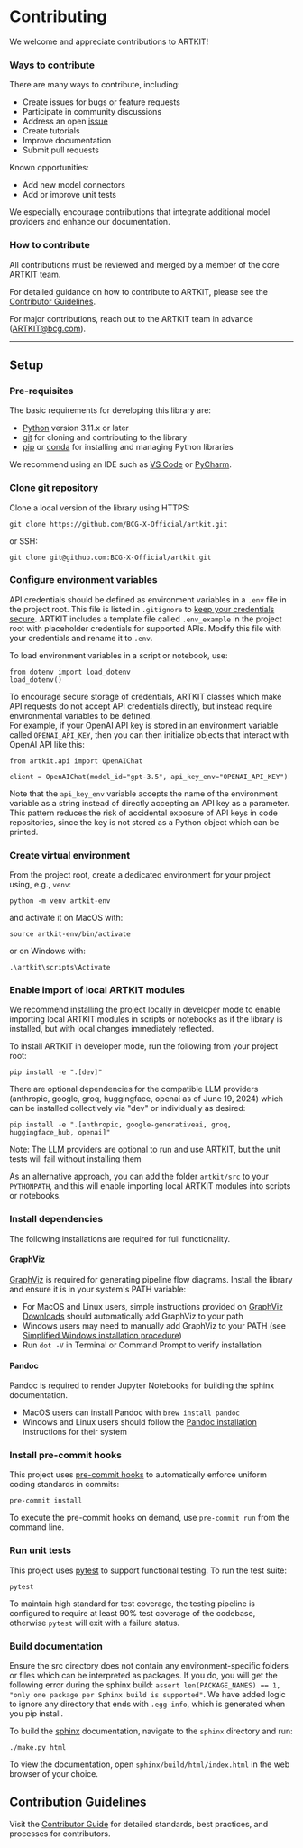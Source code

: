 # Contributing

We welcome and appreciate contributions to ARTKIT!

### Ways to contribute

There are many ways to contribute, including:

- Create issues for bugs or feature requests
- Participate in community discussions
- Address an open [issue](https://github.com/BCG-X-Official/artkit/issues)
- Create tutorials
- Improve documentation
- Submit pull requests

Known opportunities:

- Add new model connectors
- Add or improve unit tests

We especially encourage contributions that integrate additional model providers and enhance our documentation.

### How to contribute

All contributions must be reviewed and merged by a member of the core ARTKIT team.

For detailed guidance on how to contribute to ARTKIT, please see the [Contributor Guidelines](https://bcg-x-official.github.io/artkit/contributor_guide/how_to_contribute.html).

For major contributions, reach out to the ARTKIT team in advance (ARTKIT@bcg.com).

---

## Setup

### Pre-requisites

The basic requirements for developing this library are:

- [Python](https://www.python.org/downloads/) version 3.11.x or later
- [git](https://git-scm.com/downloads) for cloning and contributing to the library
- [pip](https://pip.pypa.io/en/stable/installation/) or [conda](https://docs.conda.io/projects/conda/en/latest/user-guide/install/index.html) for installing and managing Python libraries

We recommend using an IDE such as [VS Code](https://code.visualstudio.com/) or [PyCharm](https://www.jetbrains.com/pycharm/).

### Clone git repository

Clone a local version of the library using HTTPS:

```
git clone https://github.com/BCG-X-Official/artkit.git
```

or SSH:

```
git clone git@github.com:BCG-X-Official/artkit.git
```

### Configure environment variables

API credentials should be defined as environment variables in a `.env` file in the project root. This file is listed in `.gitignore` to [keep your credentials secure](https://blog.gitguardian.com/secrets-api-management/). ARTKIT includes a template file called `.env_example` in the project root with placeholder credentials for supported APIs. Modify this file with your credentials and rename it to `.env`.

To load environment variables in a script or notebook, use:

```
from dotenv import load_dotenv
load_dotenv()
```

To encourage secure storage of credentials, ARTKIT classes which make API requests do not accept API credentials directly, but instead require environmental variables to be defined.  
For example, if your OpenAI API key is stored in an environment variable called `OPENAI_API_KEY`, then you can then initialize objects that interact with OpenAI API like this:

```
from artkit.api import OpenAIChat

client = OpenAIChat(model_id="gpt-3.5", api_key_env="OPENAI_API_KEY")
```

Note that the `api_key_env` variable accepts the name of the environment variable as a string instead of directly accepting an API key as a parameter. This pattern reduces the risk of accidental exposure of API keys in code repositories, since the key is not stored as a Python object which can be printed.

### Create virtual environment

From the project root, create a dedicated environment for your project using, e.g., `venv`:

```
python -m venv artkit-env
```

and activate it on MacOS with:

```
source artkit-env/bin/activate
```

or on Windows with: 

```
.\artkit\scripts\Activate
```

### Enable import of local ARTKIT modules

We recommend installing the project locally in developer mode to enable importing local ARTKIT modules in
scripts or notebooks as if the library is installed, but with local changes immediately reflected.

To install ARTKIT in developer mode, run the following from your project root:

```
pip install -e ".[dev]"
```

There are optional dependencies for the compatible LLM providers (anthropic, google, groq, huggingface, openai as of June 19, 2024) which can be installed collectively via "dev" or individually as desired:

```
pip install -e ".[anthropic, google-generativeai, groq, huggingface_hub, openai]"
```

Note: The LLM providers are optional to run and use ARTKIT, but the unit tests will fail without installing them

As an alternative approach, you can add the folder `artkit/src` to your `PYTHONPATH`, and this will
enable importing local ARTKIT modules into scripts or notebooks.

### Install dependencies

The following installations are required for full functionality.

#### GraphViz

[GraphViz](https://graphviz.org/) is required for generating pipeline flow diagrams. Install the library and ensure it is in your system's PATH variable:

- For MacOS and Linux users, simple instructions provided on [GraphViz Downloads](https://www.graphviz.org/download/) should automatically add GraphViz to your path
- Windows users may need to manually add GraphViz to your PATH (see [Simplified Windows installation procedure](https://forum.graphviz.org/t/new-simplified-installation-procedure-on-windows/224))
- Run `dot -V` in Terminal or Command Prompt to verify installation

#### Pandoc

Pandoc is required to render Jupyter Notebooks for building the sphinx documentation.

- MacOS users can install Pandoc with `brew install pandoc`
- Windows and Linux users should follow the [Pandoc installation](https://pandoc.org/installing.html) instructions for their system

### Install pre-commit hooks

This project uses [pre-commit hooks](https://pre-commit.com/) to automatically enforce uniform coding standards in commits:

```
pre-commit install
```

To execute the pre-commit hooks on demand, use `pre-commit run` from the command line.

### Run unit tests

This project uses [pytest](https://docs.pytest.org/en/8.0.x/) to support functional testing. To run the test suite:

```
pytest
```

To maintain high standard for test coverage, the testing pipeline is configured to require at least 90% test coverage of the codebase, otherwise `pytest` will exit with a failure status.

### Build documentation

Ensure the src directory does not contain any environment-specific folders or files which can be interpreted as packages. If you do, you will get the following error during the sphinx build: `assert len(PACKAGE_NAMES) == 1, "only one package per Sphinx build is supported"`. We have added logic to ignore any directory that ends with `.egg-info`, which is generated when you pip install.

To build the [sphinx](https://www.sphinx-doc.org/en/master/) documentation, navigate to the `sphinx` directory and run:

```
./make.py html
```

To view the documentation, open `sphinx/build/html/index.html` in the web browser of your choice.

## Contribution Guidelines

Visit the [Contributor Guide](https://bcg-x-official.github.io/artkit/contributor_guide/index.html) for detailed standards, best practices, and processes for contributors.
